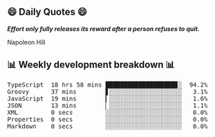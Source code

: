 ## 😄 Daily Quotes 😄

_**Effort only fully releases its reward after a person refuses to quit.**_

Napoleon Hill



## 📊 Weekly development breakdown 📊

<pre>TypeScript  18 hrs 58 mins ███████████████████▊░  94.2%
Groovy      37 mins        ▋░░░░░░░░░░░░░░░░░░░░   3.1%
JavaScript  19 mins        ▎░░░░░░░░░░░░░░░░░░░░   1.6%
JSON        13 mins        ▏░░░░░░░░░░░░░░░░░░░░   1.1%
XML         0 secs         ░░░░░░░░░░░░░░░░░░░░░   0.0%
Properties  0 secs         ░░░░░░░░░░░░░░░░░░░░░   0.0%
Markdown    0 secs         ░░░░░░░░░░░░░░░░░░░░░   0.0%</pre>